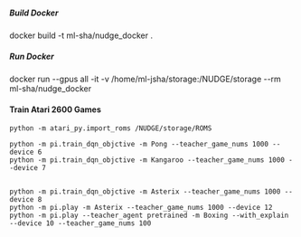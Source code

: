 
##### Build Docker
docker build -t ml-sha/nudge_docker .

##### Run Docker
docker run --gpus all -it -v /home/ml-jsha/storage:/NUDGE/storage --rm ml-sha/nudge_docker

#### Train Atari 2600 Games

``` 
python -m atari_py.import_roms /NUDGE/storage/ROMS

```

``` 
python -m pi.train_dqn_objctive -m Pong --teacher_game_nums 1000 --device 6
python -m pi.train_dqn_objctive -m Kangaroo --teacher_game_nums 1000 --device 7


python -m pi.train_dqn_objctive -m Asterix --teacher_game_nums 1000 --device 8
python -m pi.play -m Asterix --teacher_game_nums 1000 --device 12
python -m pi.play --teacher_agent pretrained -m Boxing --with_explain --device 10 --teacher_game_nums 100
```